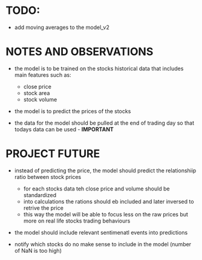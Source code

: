# TODO:

-   add moving averages to the model_v2

# NOTES AND OBSERVATIONS

-   the model is to be trained on the stocks historical data that includes main features such as:

    -   close price
    -   stock area
    -   stock volume

-   the model is to predict the prices of the stocks
-   the data for the model should be pulled at the end of trading day so that todays data can be used - **IMPORTANT**

# PROJECT FUTURE

-   instead of predicting the price, the model should predict the relationshiip ratio between stock prices

    -   for each stocks data teh close price and volume should be standardized
    -   into calculations the rations should eb included and later inversed to retrive the price
    -   this way the model will be able to focus less on the raw prices but more on real life stocks trading behaviours

-   the model should include relevant sentimenatl events into predictions
-   notify which stocks do no make sense to include in the model (number of NaN is too high)
